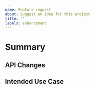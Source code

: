 ```yaml
---
name: Feature request
about: Suggest an idea for this project
title: ''
labels: enhancement
---
```


# Summary

<!-- Please provide a brief summary of your proposal. Two to three sentences is best here. -->

## API Changes

<!-- Include a list of all API changes, additions, subtractions as would be required by your proposal. These APIs should be considered placeholders, so the naming is not as important as getting the concepts correct. If possible you should include some "example" code of usage of your new API.

e.g.

In order to facilitate the new Shiny Button api, a bool is added to the Button class. This is done as a bool because it is simpler to data bind and other reasons...

    var button = new Button ();
    button.MakeShiny = true; // new API

The MakeShiny API works even if the button is already visible. -->

## Intended Use Case

<!-- Provide a detailed example of where your proposal would be used and for what purpose. -->
